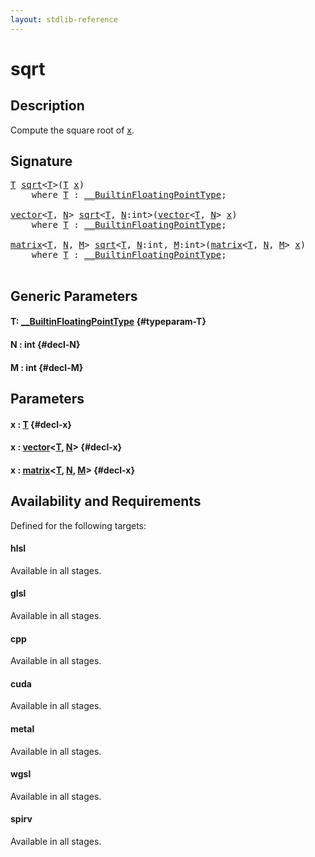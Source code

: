 ```yaml
---
layout: stdlib-reference
---
```


# sqrt

## Description

Compute the square root of <span class='code'><a href="/stdlib-reference/global-decls/sqrt#decl-x" class="code_param">x</a></span>.




## Signature 

<pre>
<a href="/stdlib-reference/global-decls/sqrt#typeparam-T" class="code_type">T</a> <a href="/stdlib-reference/global-decls/sqrt">sqrt</a>&lt;<a href="/stdlib-reference/global-decls/sqrt#typeparam-T" class="code_type">T</a>&gt;(<a href="/stdlib-reference/global-decls/sqrt#typeparam-T" class="code_type">T</a> <a href="/stdlib-reference/global-decls/sqrt#decl-x" class="code_param">x</a>)
    <span class='code_keyword'>where</span> <a href="/stdlib-reference/global-decls/sqrt#typeparam-T" class="code_type">T</a> : <a href="/stdlib-reference/interfaces/BuiltinFloatingPointType/index" class="code_type">__BuiltinFloatingPointType</a>;

<a href="/stdlib-reference/types/vector/index" class="code_type">vector</a>&lt;<a href="/stdlib-reference/global-decls/sqrt#typeparam-T" class="code_type">T</a>, <a href="/stdlib-reference/global-decls/sqrt#decl-N" class="code_var">N</a>&gt; <a href="/stdlib-reference/global-decls/sqrt">sqrt</a>&lt;<a href="/stdlib-reference/global-decls/sqrt#typeparam-T" class="code_type">T</a>, <a href="/stdlib-reference/global-decls/sqrt#decl-N" class="code_var">N</a>:<span class="code_keyword">int</span>&gt;(<a href="/stdlib-reference/types/vector/index" class="code_type">vector</a>&lt;<a href="/stdlib-reference/global-decls/sqrt#typeparam-T" class="code_type">T</a>, <a href="/stdlib-reference/global-decls/sqrt#decl-N" class="code_var">N</a>&gt; <a href="/stdlib-reference/global-decls/sqrt#decl-x" class="code_param">x</a>)
    <span class='code_keyword'>where</span> <a href="/stdlib-reference/global-decls/sqrt#typeparam-T" class="code_type">T</a> : <a href="/stdlib-reference/interfaces/BuiltinFloatingPointType/index" class="code_type">__BuiltinFloatingPointType</a>;

<a href="/stdlib-reference/types/matrix/index" class="code_type">matrix</a>&lt;<a href="/stdlib-reference/global-decls/sqrt#typeparam-T" class="code_type">T</a>, <a href="/stdlib-reference/global-decls/sqrt#decl-N" class="code_var">N</a>, <a href="/stdlib-reference/global-decls/sqrt#decl-M" class="code_var">M</a>&gt; <a href="/stdlib-reference/global-decls/sqrt">sqrt</a>&lt;<a href="/stdlib-reference/global-decls/sqrt#typeparam-T" class="code_type">T</a>, <a href="/stdlib-reference/global-decls/sqrt#decl-N" class="code_var">N</a>:<span class="code_keyword">int</span>, <a href="/stdlib-reference/global-decls/sqrt#decl-M" class="code_var">M</a>:<span class="code_keyword">int</span>&gt;(<a href="/stdlib-reference/types/matrix/index" class="code_type">matrix</a>&lt;<a href="/stdlib-reference/global-decls/sqrt#typeparam-T" class="code_type">T</a>, <a href="/stdlib-reference/global-decls/sqrt#decl-N" class="code_var">N</a>, <a href="/stdlib-reference/global-decls/sqrt#decl-M" class="code_var">M</a>&gt; <a href="/stdlib-reference/global-decls/sqrt#decl-x" class="code_param">x</a>)
    <span class='code_keyword'>where</span> <a href="/stdlib-reference/global-decls/sqrt#typeparam-T" class="code_type">T</a> : <a href="/stdlib-reference/interfaces/BuiltinFloatingPointType/index" class="code_type">__BuiltinFloatingPointType</a>;

</pre>

## Generic Parameters

#### T: [\_\_BuiltinFloatingPointType](/stdlib-reference/interfaces/BuiltinFloatingPointType/index) {#typeparam-T}
#### N  : int {#decl-N}
#### M  : int {#decl-M}

## Parameters

#### x  : [T](/stdlib-reference/global-decls/sqrt#typeparam-T) {#decl-x}
#### x  : [vector](/stdlib-reference/types/vector/index)\<[T](/stdlib-reference/types/vector/index#typeparam-T), [N](/stdlib-reference/types/vector/index#decl-N)\> {#decl-x}
#### x  : [matrix](/stdlib-reference/types/matrix/index)\<[T](/stdlib-reference/types/matrix/T), [N](/stdlib-reference/types/matrix/index#decl-N), [M](/stdlib-reference/types/matrix/index#decl-M)\> {#decl-x}

## Availability and Requirements

Defined for the following targets:

#### hlsl
Available in all stages.

#### glsl
Available in all stages.

#### cpp
Available in all stages.

#### cuda
Available in all stages.

#### metal
Available in all stages.

#### wgsl
Available in all stages.

#### spirv
Available in all stages.



